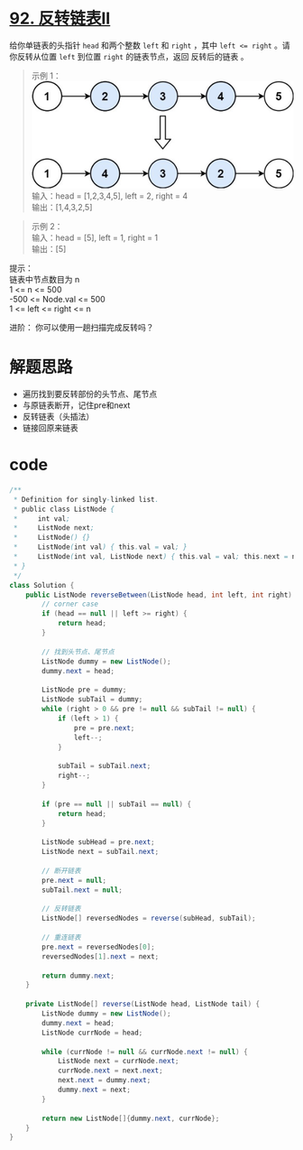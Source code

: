 # [92. 反转链表II](https://leetcode.cn/problems/reverse-linked-list-ii/description/?envType=company&envId=bytedance&favoriteSlug=bytedance-thirty-days)

给你单链表的头指针 `head` 和两个整数 `left` 和 `right` ，其中 `left <= right` 。请你反转从位置 `left` 到位置 `right` 的链表节点，返回 反转后的链表 。

>示例 1：<br>
![alt text](pic/image-24.png)<br>
输入：head = [1,2,3,4,5], left = 2, right = 4<br>
输出：[1,4,3,2,5]

>示例 2：<br>
输入：head = [5], left = 1, right = 1<br>
输出：[5]
 
提示：<br>
链表中节点数目为 n <br>
1 <= n <= 500 <br>
-500 <= Node.val <= 500 <br>
1 <= left <= right <= n <br>

进阶： 你可以使用一趟扫描完成反转吗？

# 解题思路
- 遍历找到要反转部份的头节点、尾节点
- 与原链表断开，记住pre和next
- 反转链表（头插法）
- 链接回原来链表

# code
```java
/**
 * Definition for singly-linked list.
 * public class ListNode {
 *     int val;
 *     ListNode next;
 *     ListNode() {}
 *     ListNode(int val) { this.val = val; }
 *     ListNode(int val, ListNode next) { this.val = val; this.next = next; }
 * }
 */
class Solution {
    public ListNode reverseBetween(ListNode head, int left, int right) {
        // corner case
        if (head == null || left >= right) {
            return head;
        }

        // 找到头节点、尾节点
        ListNode dummy = new ListNode();
        dummy.next = head;

        ListNode pre = dummy;
        ListNode subTail = dummy;
        while (right > 0 && pre != null && subTail != null) {
            if (left > 1) {
                pre = pre.next;
                left--;
            }

            subTail = subTail.next;
            right--;
        }

        if (pre == null || subTail == null) {
            return head;
        }

        ListNode subHead = pre.next;
        ListNode next = subTail.next;

        // 断开链表
        pre.next = null;
        subTail.next = null;

        // 反转链表
        ListNode[] reversedNodes = reverse(subHead, subTail);

        // 重连链表
        pre.next = reversedNodes[0];
        reversedNodes[1].next = next;

        return dummy.next;
    }

    private ListNode[] reverse(ListNode head, ListNode tail) {
        ListNode dummy = new ListNode();
        dummy.next = head;
        ListNode currNode = head;

        while (currNode != null && currNode.next != null) {
            ListNode next = currNode.next;
            currNode.next = next.next;
            next.next = dummy.next;
            dummy.next = next;
        }

        return new ListNode[]{dummy.next, currNode};
    }
}
```